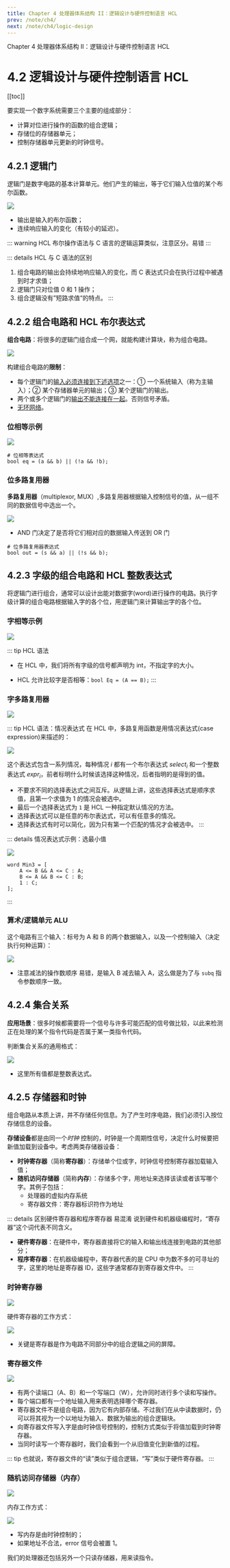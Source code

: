 ```yaml
---
title: Chapter 4 处理器体系结构 II：逻辑设计与硬件控制语言 HCL
prev: /note/ch4/
next: /note/ch4/logic-design
---
```


Chapter 4 处理器体系结构 II：逻辑设计与硬件控制语言 HCL

# 4.2 逻辑设计与硬件控制语言 HCL

[[toc]]

要实现一个数字系统需要三个主要的组成部分：
- 计算对位进行操作的函数的组合逻辑；
- 存储位的存储器单元；
- 控制存储器单元更新的时钟信号。

## 4.2.1 逻辑门

逻辑门是数字电路的基本计算单元。他们产生的输出，等于它们输入位值的某个布尔函数。

![](./images/2021-07-24-14-45-05.png)

+ 输出是输入的布尔函数；
+ 连续响应输入的变化（有较小的延迟）。

::: warning
HCL 布尔操作语法与 C 语言的逻辑运算类似，注意区分。<a-tag color="blue">易错</a-tag>
:::

::: details HCL 与 C 语法的区别
1. 组合电路的输出会持续地响应输入的变化，而 C 表达式只会在执行过程中被遇到时才求值；
2. 逻辑门只对位值 0 和 1 操作；
3. 组合逻辑没有”短路求值“的特点。
:::

## 4.2.2 组合电路和 HCL 布尔表达式

**组合电路**：将很多的逻辑门组合成一个网，就能构建计算块，称为组合电路。

![](./images/2021-07-24-14-54-12.png)

构建组合电路的**限制**：
+ 每个逻辑门的<u>输入必须连接到下述选项</u>之一：① 一个系统输入（称为主输入）；② 某个存储器单元的输出；③ 某个逻辑门的输出。
+ 两个或多个逻辑门的<u>输出不能连接在一起</u>。否则信号矛盾。
+ <u>无环网络</u>。

### 位相等示例

![](./images/2021-07-24-14-55-18.png)

```hcl
# 位相等表达式
bool eq = (a && b) || (!a && !b);
```

### 位多路复用器

**多路复用器**（multiplexor, MUX）,多路复用器根据输入控制信号的值，从一组不同的数据信号中选出一个。

![](./images/2021-07-24-14-59-05.png)

+ AND 门决定了是否将它们相对应的数据输入传送到 OR 门

```hcl
# 位多路复用器表达式
bool out = (s && a) || (!s && b);
```

## 4.2.3 字级的组合电路和 HCL 整数表达式

将逻辑门进行组合，通常可以设计出能对数据字(word)进行操作的电路。执行字级计算的组合电路根据输入字的各个位，用逻辑门来计算输出字的各个位。

### 字相等示例

![](./images/2021-07-24-15-07-25.png)

::: tip HCL 语法
+ 在 HCL 中，我们将所有字级的信号都声明为 int，不指定字的大小。

+ HCL 允许比较字是否相等：`bool Eq = (A == B);`
:::

### 字多路复用器

![](./images/2021-07-24-15-11-31.png)

::: tip HCL 语法：情况表达式
在 HCL 中，多路复用函数是用情况表达式(case expression)来描述的：

![](./images/2021-07-24-15-13-32.png)

这个表达式包含一系列情况，每种情况 $i$ 都有一个布尔表达式 $select_i$ 和一个整数表达式 $expr_i$，前者标明什么时候该选择这种情况，后者指明的是得到的值。

+ 不要求不同的选择表达式之间互斥。从逻辑上讲，这些选择表达式是顺序求值，且第一个求值为 1 的情况会被选中。
+ 最后一个选择表达式为 `1` 是 HCL 一种指定默认情况的方法。
+ 选择表达式可以是任意的布尔表达式，可以有任意多的情况。
+ 选择表达式有时可以简化，因为只有第一个匹配的情况才会被选中。
:::

::: details 情况表达式示例：选最小值

![](./images/2021-07-24-15-24-45.png)

```hcl
word Min3 = [
    A <= B && A <= C : A;
    B <= A && B <= C : B;
    1 : C;
];
```

:::


### 算术/逻辑单元 ALU

这个电路有三个输入：标号为 A 和 B 的两个数据输入，以及一个控制输入（决定执行何种运算）：

![](./images/2021-07-24-15-19-56.png)

+ 注意减法的操作数顺序 <a-tag color="blue">易错</a-tag>，是输入 B 减去输入 A，这么做是为了与 `subq` 指令参数顺序一致。

## 4.2.4 集合关系

**应用场景**：很多时候都需要将一个信号与许多可能匹配的信号做比较，以此来检测正在处理的某个指令代码是否属于某一类指令代码。

判断集合关系的通用格式：

![](./images/2021-07-24-15-26-47.png)

+ 这里所有值都是整数表达式。

## 4.2.5 存储器和时钟

组合电路从本质上讲，并不存储任何信息。为了产生时序电路，我们必须引入按位存储信息的设备。

**存储设备**都是由同一个*时钟* 控制的，时钟是一个周期性信号，决定什么时候要把新值加载到设备中。考虑两类存储器设备：
+ **时钟寄存器**（简称**寄存器**）：存储单个位或字，时钟信号控制寄存器加载输入值；
+ **随机访问存储器**（简称**内存**）：存储多个字，用地址来选择该读或者该写哪个字。其例子包括：
  + 处理器的虚拟内存系统
  + 寄存器文件：寄存器标识符作为地址  

::: details 区别硬件寄存器和程序寄存器 <a-tag color="blue">易混淆</a-tag>
说到硬件和机器级编程时，“寄存器”这个词代表不同含义。
+ **硬件寄存器**：在硬件中，寄存器直接将它的输入和输出线连接到电路的其他部分；
+ **程序寄存器**：在机器级编程中，寄存器代表的是 CPU 中为数不多的可寻址的字，这里的地址是寄存器 ID，这些字通常都存到寄存器文件中。
:::

### 时钟寄存器

![](./images/2021-07-24-15-38-21.png)

硬件寄存器的工作方式：

![](./images/2021-07-24-15-37-51.png)

+ 关键是寄存器是作为电路不同部分中的组合逻辑之间的屏障。

### 寄存器文件

![](./images/2021-07-24-15-39-35.png)

+ 有两个读端口（A、B）和一个写端口（W），允许同时进行多个读和写操作。
+ 每个端口都有一个地址输入用来表明选择哪个寄存器。
+ 寄存器文件不是组合电路，因为它有内部存储。不过我们在从中读数据时，仍可以将其视为一个以地址为输入、数据为输出的组合逻辑块。
+ 向寄存器文件写入字是由时钟信号控制的，控制方式类似于将值加载到时钟寄存器。
+ 当同时读写一个寄存器时，我们会看到一个从旧值变化到新值的过程。

::: tip 
也就说，寄存器文件的“读”类似于组合逻辑，“写”类似于硬件寄存器。
:::

### 随机访问存储器（内存）

![](./images/2021-07-24-15-47-19.png)

内存工作方式：

![](./images/2021-07-24-15-48-50.png)

+ 写内存是由时钟控制的；
+ 如果地址不合法，error 信号会被置 1。

我们的处理器还包括另外一个只读存储器，用来读指令。